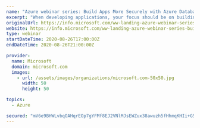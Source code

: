 ```yaml
---
name: "Azure webinar series: Build Apps More Securely with Azure Database for MySQL"
excerpt: "When developing applications, your focus should be on building and implementing apps, rather than securing and managing your databases. Join this webinar to learn about Azure Database for MySQL, the fully managed service based on the open-source MySQL system. Find out how Azure Database for MySQL handles"
originalUrl: https://info.microsoft.com/ww-landing-azure-webinar-series-build-apps-more-securely-with-azure-database-for-mysql.html?LCID=EN-US
website: https://info.microsoft.com/ww-landing-azure-webinar-series-build-apps-more-securely-with-azure-database-for-mysql.html?LCID=EN-US
type: webinar
startDateTime: 2020-08-26T17:00:00Z
endDateTime: 2020-08-26T21:00:00Z

provider:
  name: Microsoft
  domain: microsoft.com
  images:
    - url: /assets/images/organizations/microsoft.com-50x50.jpg
      width: 50
      height: 50

topics:
  - Azure

secured: "mV6e9BHWLvbqOAHqrEOp7gYFMf8EJ2VNlMJsEWZux38awuzh5fHhmqKHIi+G5lCst8ir9eWQO//XHDCI9lWhkeUthug6I5QTNIwhC7s5MwqAXq4jsRxukGY+uGtuywFzJnHd3EsHWFPMXGdouG2MA8Ig3xErhK7N+D6vwyuJWbTifFfbdd3xlDi1nauqI5OfwjEkHjulNafaP9iumsxknylZBwE/WIPKH3mYNC0c5CJpg8p+hIkQMh6him1/iC7PbHcnDxqPIpuMOz+XlDvLlSAyJZ7sycj+aawPL/vx8sDH5ohCozPfuUKBqVXYvbaCE2uTayQQmxxFqDkB1AMOaQ==;8dXtNMY1wU6ESF4bPNL5ug=="
---
```


